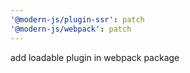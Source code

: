 ```yaml
---
'@modern-js/plugin-ssr': patch
'@modern-js/webpack': patch
---
```


add loadable plugin in webpack package
